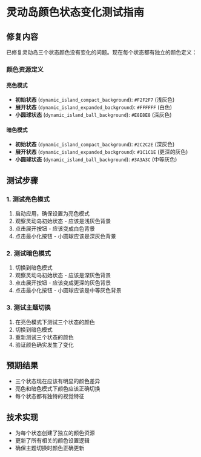 # 灵动岛颜色状态变化测试指南

## 修复内容

已修复灵动岛三个状态颜色没有变化的问题。现在每个状态都有独立的颜色定义：

### 颜色资源定义

#### 亮色模式
- **初始状态** (`dynamic_island_compact_background`): `#F2F2F7` (浅灰色)
- **展开状态** (`dynamic_island_expanded_background`): `#FFFFFF` (白色)  
- **小圆球状态** (`dynamic_island_ball_background`): `#E8E8E8` (深灰色)

#### 暗色模式
- **初始状态** (`dynamic_island_compact_background`): `#2C2C2E` (深灰色)
- **展开状态** (`dynamic_island_expanded_background`): `#1C1C1E` (更深的灰色)
- **小圆球状态** (`dynamic_island_ball_background`): `#3A3A3C` (中等灰色)

## 测试步骤

### 1. 测试亮色模式
1. 启动应用，确保设置为亮色模式
2. 观察灵动岛初始状态 - 应该是浅灰色背景
3. 点击展开按钮 - 应该变成白色背景
4. 点击最小化按钮 - 小圆球应该是深灰色背景

### 2. 测试暗色模式
1. 切换到暗色模式
2. 观察灵动岛初始状态 - 应该是深灰色背景
3. 点击展开按钮 - 应该变成更深的灰色背景
4. 点击最小化按钮 - 小圆球应该是中等灰色背景

### 3. 测试主题切换
1. 在亮色模式下测试三个状态的颜色
2. 切换到暗色模式
3. 重新测试三个状态的颜色
4. 验证颜色确实发生了变化

## 预期结果

- 三个状态现在应该有明显的颜色差异
- 亮色和暗色模式下颜色应该正确切换
- 每个状态都有独特的视觉特征

## 技术实现

- 为每个状态创建了独立的颜色资源
- 更新了所有相关的颜色设置逻辑
- 确保主题切换时颜色正确更新
